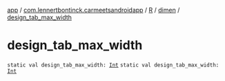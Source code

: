 [app](../../../index.md) / [com.lennertbontinck.carmeetsandroidapp](../../index.md) / [R](../index.md) / [dimen](index.md) / [design_tab_max_width](./design_tab_max_width.md)

# design_tab_max_width

`static val design_tab_max_width: `[`Int`](https://kotlinlang.org/api/latest/jvm/stdlib/kotlin/-int/index.html)
`static val design_tab_max_width: `[`Int`](https://kotlinlang.org/api/latest/jvm/stdlib/kotlin/-int/index.html)
